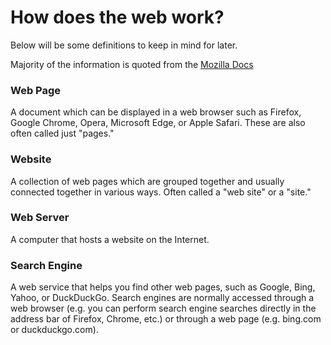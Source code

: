 # How does the web work?

Below will be some definitions to keep in mind for later.

Majority of the information is quoted from the [Mozilla Docs](https://developer.mozilla.org/en-US/docs/Learn/Common_questions/Web_mechanics/How_does_the_Internet_work)

### Web Page
A document which can be displayed in a web browser such as Firefox, Google Chrome, Opera, Microsoft Edge, or Apple Safari. These are also often called just "pages."

### Website

A collection of web pages which are grouped together and usually connected together in various ways. Often called a "web site" or a "site."

### Web Server

A computer that hosts a website on the Internet.

### Search Engine

A web service that helps you find other web pages, such as Google, Bing, Yahoo, or DuckDuckGo. Search engines are normally accessed through a web browser (e.g. you can perform search engine searches directly in the address bar of Firefox, Chrome, etc.) or through a web page (e.g. bing.com or duckduckgo.com).
